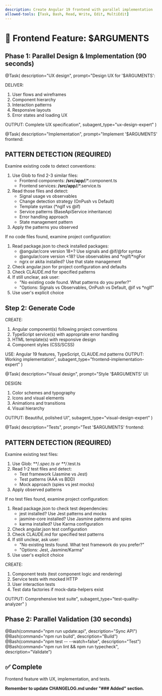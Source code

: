 ```yaml
---
description: Create Angular 19 frontend with parallel implementation
allowed-tools: [Task, Bash, Read, Write, Edit, MultiEdit]
---
```


# 🎨 Frontend Feature: $ARGUMENTS

## Phase 1: Parallel Design & Implementation (90 seconds)

@Task(
  description="UX design",
  prompt="Design UX for '$ARGUMENTS':
  
  DELIVER:
  1. User flows and wireframes
  2. Component hierarchy
  3. Interaction patterns
  4. Responsive layouts
  5. Error states and loading UX
  
  OUTPUT: Complete UX specification",
  subagent_type="ux-design-expert"
)

@Task(
  description="Implementation",
  prompt="Implement '$ARGUMENTS' frontend:

  ## PATTERN DETECTION (REQUIRED)

  Examine existing code to detect conventions:

  1. Use Glob to find 2-3 similar files:
     - Frontend components: **/src/app/**/*.component.ts
     - Frontend services: **/src/app/**/*.service.ts
  2. Read those files and detect:
     - Signal usage vs observables
     - Change detection strategy (OnPush vs Default)
     - Template syntax (*ngIf vs @if)
     - Service patterns (BaseApiService inheritance)
     - Error handling approach
     - State management pattern
  3. Apply the patterns you observed

  If no code files found, examine project configuration:
  1. Read package.json to check installed packages:
     - @angular/core version 18+? Use signals and @if/@for syntax
     - @angular/core version <18? Use observables and *ngIf/*ngFor
     - ngrx or akita installed? Use that state management
  2. Check angular.json for project configuration and defaults
  3. Check CLAUDE.md for specified patterns
  4. If still unclear, ask user:
     - "No existing code found. What patterns do you prefer?"
     - "Options: Signals vs Observables, OnPush vs Default, @if vs *ngIf"
  5. Use user's explicit choice

  ## Step 2: Generate Code

  CREATE:
  1. Angular component(s) following project conventions
  2. TypeScript service(s) with appropriate error handling
  3. HTML template(s) with responsive design
  4. Component styles (CSS/SCSS)

  USE: Angular 19 features, TypeScript, CLAUDE.md patterns
  OUTPUT: Working implementation",
  subagent_type="frontend-implementation-expert"
)

@Task(
  description="Visual design",
  prompt="Style '$ARGUMENTS' UI:
  
  DESIGN:
  1. Color schemes and typography
  2. Icons and visual elements
  3. Animations and transitions
  4. Visual hierarchy
  
  OUTPUT: Beautiful, polished UI",
  subagent_type="visual-design-expert"
)

@Task(
  description="Tests",
  prompt="Test '$ARGUMENTS' frontend:

  ## PATTERN DETECTION (REQUIRED)

  Examine existing test files:
  1. Use Glob: **/*.spec.ts or **/*.test.ts
  2. Read 1-2 test files and detect:
     - Test framework (Jasmine vs Jest)
     - Test patterns (AAA vs BDD)
     - Mock approach (spies vs jest mocks)
  3. Apply observed patterns

  If no test files found, examine project configuration:
  1. Read package.json to check test dependencies:
     - jest installed? Use Jest patterns and mocks
     - jasmine-core installed? Use Jasmine patterns and spies
     - karma installed? Use Karma configuration
  2. Check angular.json test configuration
  3. Check CLAUDE.md for specified test patterns
  4. If still unclear, ask user:
     - "No existing tests found. What test framework do you prefer?"
     - "Options: Jest, Jasmine/Karma"
  5. Use user's explicit choice

  CREATE:
  1. Component tests (test component logic and rendering)
  2. Service tests with mocked HTTP
  3. User interaction tests
  4. Test data factories if mock-data-helpers exist

  OUTPUT: Comprehensive test suite",
  subagent_type="test-quality-analyzer"
)

## Phase 2: Parallel Validation (30 seconds)

@Bash(command="npm run update:api", description="Sync API")
@Bash(command="npm run build", description="Build")
@Bash(command="npm test -- --watch=false", description="Test")
@Bash(command="npm run lint && npm run typecheck", description="Validate")

## ✅ Complete
Frontend feature with UX, implementation, and tests.

**Remember to update CHANGELOG.md under "### Added" section.**